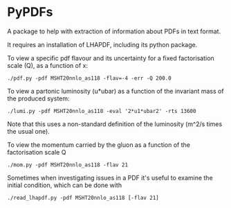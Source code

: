 PyPDFs
======

A package to help with extraction of information about PDFs in text format. 

It requires an installation of LHAPDF, including its python package.

To view a specific pdf flavour and its uncertainty for a fixed
factorisation scale (Q), as a function of x:

```
./pdf.py -pdf MSHT20nnlo_as118 -flav=-4 -err -Q 200.0
```

To view a partonic luminosity (u*ubar) as a function of the invariant
mass of the produced system:

```
./lumi.py -pdf MSHT20nnlo_as118 -eval '2*u1*ubar2' -rts 13600
```

Note that this uses a non-standard definition of the luminosity (m^2/s
times the usual one).

To view the momentum carried by the gluon as a function of the
factorisation scale Q

```
./mom.py -pdf MSHT20nnlo_as118 -flav 21
```

Sometimes when investigating issues in a PDF it's useful to examine the
initial condition, which can be done with 

```
./read_lhapdf.py -pdf MSHT20nnlo_as118 [-flav 21]
```
